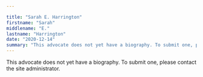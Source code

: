 ```yaml
---

title: "Sarah E. Harrington"
firstname: "Sarah"
middlename: "E."
lastname: "Harrington"
date: "2020-12-14"
summary: "This advocate does not yet have a biography. To submit one, please contact the site administrator."
---
```

This advocate does not yet have a biography. To submit one, please contact the site administrator.

